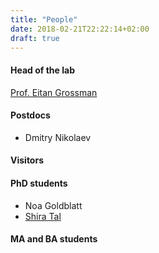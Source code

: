 ```yaml
---
title: "People"
date: 2018-02-21T22:22:14+02:00
draft: true
---
```


#### Head of the lab

[Prof. Eitan Grossman](pi)

#### Postdocs

- Dmitry Nikolaev

#### Visitors

#### PhD students
- Noa Goldblatt
- [Shira Tal](phd/shiratal/)

#### MA and BA students